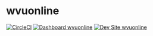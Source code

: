 # wvuonline

[![CircleCI](https://circleci.com/gh/grshane/wvuonline.svg?style=shield)](https://circleci.com/gh/grshane/wvuonline)
[![Dashboard wvuonline](https://img.shields.io/badge/dashboard-wvuonline-yellow.svg)](https://dashboard.pantheon.io/sites/8fb52aa5-5525-4d73-9b84-f2d86faf1da2#dev/code)
[![Dev Site wvuonline](https://img.shields.io/badge/site-wvuonline-blue.svg)](http://dev-wvuonline.pantheonsite.io/)